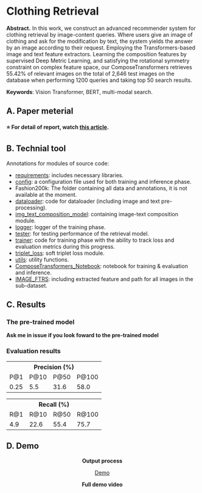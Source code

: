 # Clothing Retrieval

**Abstract.** 
In this work, we construct an advanced recommender system for clothing retrieval by image-content queries. Where users give an image of clothing and ask for the modification by text, the system yields the answer by an image according to their request. Employing the Transformers-based image and text feature extractors. Learning the composition features by supervised Deep Metric Learning, and satisfying the rotational symmetry constraint on complex feature space, our ComposeTransformers retrieves 55.42% of relevant images on the total of 2,646 test images on the database when performing 1200 queries and taking top 50 search results.

**Keywords**: Vision Transformer, BERT, multi-modal search.



## A. Paper meterial

#### ⭐ For detail of report, watch [this article](https://github.com/hoangtv2000/Clothing_MMRetrieval/blob/main/retrieval.pdf).


## B. Technial tool

Annotations for modules of source code:
+ [requirements](https://github.com/hoangtv2000/Clothing_MMRetrieval/tree/main/requirements.txt): includes necessary libraries.
+ [config](https://github.com/hoangtv2000/Clothing_MMRetrieval/tree/main/config): a configuration file used for both training and inference phase.
+ Fashion200k: The folder containing all data and annotations, it is not available at the moment.
+ [dataloader](https://github.com/hoangtv2000/Clothing_MMRetrieval/tree/main/dataloader): code for dataloader (including image and text pre-processing).
+ [img_text_composition_model](https://github.com/hoangtv2000/Clothing_MMRetrieval/tree/main/img_text_composition_model): containing image-text composition module.
+ [logger](https://github.com/hoangtv2000/Clothing_MMRetrieval/tree/main/logger): logger of the training phase.
+ [tester](https://github.com/hoangtv2000/Clothing_MMRetrieval/tree/main/tester): for testing performance of the retrieval model.
+ [trainer](https://github.com/hoangtv2000/Clothing_MMRetrieval/tree/main/trainer): code for training phase with the ability to track loss and evaluation metrics during this progress.
+ [triplet_loss](https://github.com/hoangtv2000/Clothing_MMRetrieval/tree/main/triplet_loss): soft triplet loss module.
+ [utils](https://github.com/hoangtv2000/Clothing_MMRetrieval/tree/main/utils): utility functions.
+ [ComposeTransformers_Notebook](https://github.com/hoangtv2000/Clothing_MMRetrieval/blob/main/ComposeTransformers_Notebook.ipynb): notebook for training & evaluation and inference.
+ [IMAGE_FTRS](https://github.com/hoangtv2000/Clothing_MMRetrieval/blob/main/IMAGE_FTRS.npz): including extracted feature and path for all images in the sub-dataset.


## C. Results
### The pre-trained model
**Ask me in issue if you look foward to the pre-trained model**

### Evaluation results
<div class="tg-wrap"><table class="tg">
  <tr>
    <th class="tg-7btt" colspan="4">Precision (%) </th>
  </tr>
  <tr>
    <td class="tg-7btt">P@1</td>
    <td class="tg-7btt">P@10</td>
    <td class="tg-7btt">P@50</td>
    <td class="tg-7btt">P@100</td>
  </tr>
  <tr>
    <td class="tg-c3ow">0.25</td>
    <td class="tg-c3ow">5.5</td>
    <td class="tg-c3ow">31.6</td>
    <td class="tg-c3ow">58.0</td>
  </tr>
</table></div>


<div class="tg-wrap"><table class="tg">
  <tr>
    <th class="tg-7btt" colspan="4">Recall (%) </th>
  </tr>
  <tr>
    <td class="tg-7btt">R@1</td>
    <td class="tg-7btt">R@10</td>
    <td class="tg-7btt">R@50</td>
    <td class="tg-7btt">R@100</td>
  </tr>
  <tr>
    <td class="tg-c3ow">4.9</td>
    <td class="tg-c3ow">22.6</td>
    <td class="tg-c3ow">55.4</td>
    <td class="tg-c3ow">75.7</td>
  </tr>
</table></div>


## D. Demo

<div align='center'>
<b>Output process</b>
</div>

<div align='center'>
	
<a link href ='https://user-images.githubusercontent.com/58163069/154830995-0d26c5c0-e877-483f-b2db-78d0bd061628.mp4'>Demo </a>

</div>

<div align='center'>
<b> Full demo video </b>	
</div>
